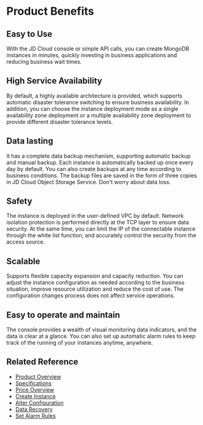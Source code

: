 # Product Benefits

## Easy to Use

With the JD Cloud console or simple API calls, you can create MongoDB instances in minutes, quickly investing in business applications and reducing business wait times.

## High Service Availability

By default, a highly available architecture is provided, which supports automatic disaster tolerance switching to ensure business availability. In addition, you can choose the instance deployment mode as a single availability zone deployment or a multiple availability zone deployment to provide different disaster tolerance levels.

## Data lasting

It has a complete data backup mechanism, supporting automatic backup and manual backup. Each instance is automatically backed up once every day by default. You can also create backups at any time according to business conditions. The backup files are saved in the form of three copies in JD Cloud Object Storage Service. Don't worry about data loss.

## Safety

The instance is deployed in the user-defined VPC by default. Network isolation protection is performed directly at the TCP layer to ensure data security. At the same time, you can limit the IP of the connectable instance through the white list function, and accurately control the security from the access source.

## Scalable

Supports flexible capacity expansion and capacity reduction. You can adjust the instance configuration as needed according to the business situation, improve resource utilization and reduce the cost of use. The configuration changes process does not affect service operations.

## Easy to operate and maintain
The console provides a wealth of visual monitoring data indicators, and the data is clear at a glance. You can also set up automatic alarm rules to keep track of the running of your instances anytime, anywhere.

## Related Reference

- [Product Overview](../Introduction/Product-Overview.md)
- [Specifications](../Introduction/Specifications.md)
- [Price Overview](../Pricing/Price-Overview.md)
- [Create Instance](../Getting-Started/Create-Instance.md)
- [Alter Configuration](../Operation-Guide/Instance-Management/Modify-Instance-Spec.md)
- [Data Recovery](../Operation-Guide/Backup/Restore-Instance.md)
- [Set Alarm Rules](../Operation-Guide/Monitoring/Alarm-Rules.md)
